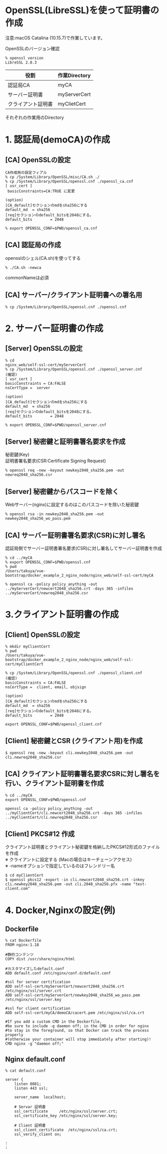 # OpenSSL(LibreSSL)を使って証明書の作成
注意:macOS Catalina (10.15.7)で作業しています。  

OpenSSLのバージョン確認
```
% openssl version 
LibreSSL 2.8.3
```

|  役割  |  作業Directory  |
| ---- | ---- |
|  認証局CA  |  myCA  |
|  サーバー証明書  |  myServerCert  |
|  クライアント証明書  |  myClietCert  |
それぞれの作業用のDirectory  

# 1. 認証局(demoCA)の作成

## [CA] OpenSSLの設定
```
CA作成用の設定フィアル
% cp /System/Library/OpenSSL/misc/CA.sh ./
% cp /System/Library/OpenSSL/openssl.cnf ./openssl_ca.cnf
[ usr_cert ]
 basicConstraints=CA:TRUE に変更

(option)
[CA_default]セクションのmdをsha256にする
default_md	= sha256
[req]セクションのdefault_bitsを2048にする。
default_bits		= 2048

% export OPENSSL_CONF=$PWD/openssl_ca.cnf
```

## [CA] 認証局の作成
opensslのシェル(CA.sh)を使ってする
```
% ./CA.sh -newca
```
commonNameは必須


## [CA] サーバー/クライアント証明書への署名用
```
% cp /System/Library/OpenSSL/openssl.cnf ./openssl.cnf
```

# 2. サーバー証明書の作成

## [Server] OpenSSLの設定
```
% cd
nginx_web/self-ssl-cert/myServerCert
% cp /System/Library/OpenSSL/openssl.cnf ./openssl_server.cnf
(確認)
[ usr_cert ]
basicConstraints = CA:FALSE
nsCertType =  server

(option)
[CA_default]セクションのmdをsha256にする
default_md	= sha256
[req]セクションのdefault_bitsを2048にする。
default_bits		= 2048
```

```
% export OPENSSL_CONF=$PWD/openssl_server.cnf
```

## [Server] 秘密鍵と証明書署名要求を作成
秘密鍵(Key)  
証明書署名要求(CSR:Certificate Signing Request)
```
% openssl req -new -keyout newkey2048_sha256.pem -out newreq2048_sha256.csr
```
## [Server] 秘密鍵からパスコードを除く
Webサーバー(nginx)に設定するのはこのパスコードを除いた秘密鍵
```
% openssl rsa -in newkey2048_sha256.pem -out newkey2048_sha256_wo_pass.pem
```

## [CA] サーバー証明書署名要求(CSR)に対し署名
認証局側でサーバー証明書署名要求(CSR)に対し署名してサーバー証明書を作成
```
% cd ../myCA
% export OPENSSL_CONF=$PWD/openssl.cnf
% pwd 
/Users/takuya/vue-bootstrap/docker_example_2_nginx_node/nginx_web/self-ssl-cert/myCA
```

```
% openssl ca -policy policy_anything -out ../myServerCert/newcert2048_sha256.crt -days 365 -infiles ../myServerCert/newreq2048_sha256.csr
```

# 3.クライアント証明書の作成

## [Client] OpenSSLの設定
```
% mkdir myClientCert
% pwd 
/Users/takuya/vue-bootstrap/docker_example_2_nginx_node/nginx_web/self-ssl-cert/myClientCert
```

```
% cp /System/Library/OpenSSL/openssl.cnf ./openssl_client.cnf
(確認)
basicConstraints = CA:FALSE
nsCertType =  client, email, objsign

(option)
[CA_default]セクションのmdをsha256にする
default_md	= sha256
[req]セクションのdefault_bitsを2048にする。
default_bits		= 2048
```

```
export OPENSSL_CONF=$PWD/openssl_client.cnf
```
## [Client] 秘密鍵とCSR (クライアント用)を作成
```
$ openssl req -new -keyout cli.newkey2048_sha256.pem -out cli.newreq2048_sha256.csr
```

## [CA] クライアント証明書署名要求CSRに対し署名を行い、クライアント証明書を作成
```
% cd ../myCA
export OPENSSL_CONF=$PWD/openssl.cnf
```

```
openssl ca -policy policy_anything -out ../myClientCert/cli.newcert2048_sha256.crt -days 365 -infiles ../myClientCert/cli.newreq2048_sha256.csr
```

## [Client] PKCS#12 作成
クライアント証明書とクライアント秘密鍵を格納したPKCS#12形式のファイルを作成  
※ クライアントに設定する (Macの場合はキーチェーンアクセス)  
※ -nameオプションで指定しているのはフレンドリー名
```
$ cd myClientCert
$ openssl pkcs12 -export -in cli.newcert2048_sha256.crt -inkey cli.newkey2048_sha256.pem -out cli.2048_sha256.pfx -name "test-client.com"
```
# 4. Docker,Nginxの設定(例)

## Dockerfile

```
% cat Dockerfile
FROM nginx:1.18

#静的コンテンツ
COPY dist /usr/share/nginx/html

#カスタマイズしたdefault.conf
ADD default.conf /etc/nginx/conf.d/default.conf

#ssl for server certification
ADD self-ssl-cert/myServerCert/newcert2048_sha256.crt /etc/nginx/ssl/server.crt
ADD self-ssl-cert/myServerCert/newkey2048_sha256_wo_pass.pem /etc/nginx/ssl/server.key

#ssl for client certification
ADD self-ssl-cert/myCA/demoCA/cacert.pem /etc/nginx/ssl/ca.crt

#If you add a custom CMD in the Dockerfile, 
#be sure to include -g daemon off; in the CMD in order for nginx 
#to stay in the foreground, so that Docker can track the process properly 
#(otherwise your container will stop immediately after starting)!
CMD nginx -g "daemon off;"
```

## Nginx default.conf
```
% cat default.conf 

server {
    listen 8081;
    listen 443 ssl;

    server_name  localhost;
    
    # Servar 証明書
    ssl_certificate     /etc/nginx/ssl/server.crt;
    ssl_certificate_key /etc/nginx/ssl/server.key;

    # Client 証明書
    ssl_client_certificate  /etc/nginx/ssl/ca.crt;
    ssl_verify_client on;

:
:

```